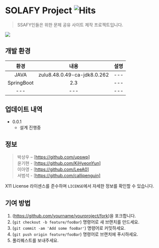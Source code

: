 # SOLAFY Project     ![Hits](https://hits.seeyoufarm.com/api/count/incr/badge.svg?url=https://github.com/upswp/-Project-HelloProblem&count_bg=%2379C83D&title_bg=%23555555&icon=kyocera.svg&icon_color=%23E7E7E7&title=Hits&edge_flat=false)

> SSAFY인들은 위한 문제 공유 사이트 제작 프로젝트입니다.

![](../header.png)


## 개발 환경

|환경|내용|설명|
|:---:|:---:|:---:|
|JAVA |zulu8.48.0.49-ca-jdk8.0.262 |---|
|SpringBoot |2.3|---|
|---|---|---|

## 업데이트 내역


* 0.0.1
    * 설계 진행중

## 정보

> 박상우 – [https://github.com/upswp] <br/>
> 윤기현 - [https://github.com/KiHyeonYun] <br/>
> 이아영 - [https://github.com/LeeA0] <br/>
> 서범석 - [https://github.com/callipenguin] <br/>


X11 License 라이센스를 준수하며 ``LICENSE``에서 자세한 정보를 확인할 수 있습니다.

## 기여 방법

1. (<https://github.com/yourname/yourproject/fork>)을 포크합니다.
2. (`git checkout -b feature/fooBar`) 명령어로 새 브랜치를 만드세요.
3. (`git commit -am 'Add some fooBar'`) 명령어로 커밋하세요.
4. (`git push origin feature/fooBar`) 명령어로 브랜치에 푸시하세요. 
5. 풀리퀘스트를 보내주세요.

<!-- Markdown link & img dfn's -->
[npm-image]: https://img.shields.io/npm/v/datadog-metrics.svg?style=flat-square
[npm-url]: https://npmjs.org/package/datadog-metrics
[npm-downloads]: https://img.shields.io/npm/dm/datadog-metrics.svg?style=flat-square
[travis-image]: https://img.shields.io/travis/dbader/node-datadog-metrics/master.svg?style=flat-square
[travis-url]: https://travis-ci.org/dbader/node-datadog-metrics
[wiki]: https://github.com/yourname/yourproject/wiki
